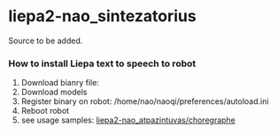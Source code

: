 # liepa2-nao_sintezatorius

Source to be added.

### How to install Liepa text to speech to robot
1. Download bianry file: 
2. Download models
3. Register binary on robot: /home/nao/naoqi/preferences/autoload.ini 
4. Reboot robot
5. see usage samples: [liepa2-nao_atpazintuvas/choregraphe](https://github.com/liepa-project/liepa2-nao_atpazintuvas)
